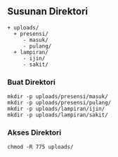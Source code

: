 ## Susunan Direktori
```
+ uploads/
  + presensi/
     - masuk/
     - pulang/
  + lampiran/
     - ijin/
     - sakit/ 
```
### Buat Direktori
```
mkdir -p uploads/presensi/masuk/
mkdir -p uploads/presensi/pulang/
mkdir -p uploads/lampiran/ijin/
mkdir -p uploads/lampiran/sakit/ 
```
### Akses Direktori
```
chmod -R 775 uploads/
```
